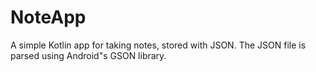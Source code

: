 # NoteApp
A simple Kotlin app for taking notes, stored with JSON. The JSON file is parsed using Android"s GSON library.
